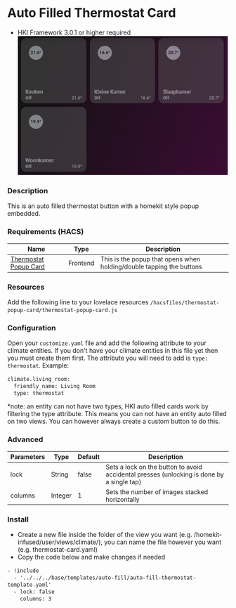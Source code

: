 # Auto Filled Thermostat Card
* HKI Framework 3.0.1 or higher required
![Homekit Infused](../images/auto-fill-thermostats-card.png)

### Description
This is an auto filled thermostat button with a homekit style popup embedded.

### Requirements (HACS)
| Name | Type  | Description |
|----------------------------------|-------------|---------------------------------------------------------------------------------------------------------------------------------------------------------------------------------------------------------|
| [Thermostat Popup Card](https://github.com/DBuit/thermostat-popup-card) | Frontend | This is the popup that opens when holding/double tapping the buttons |

### Resources
Add the following line to your lovelace resources 
```/hacsfiles/thermostat-popup-card/thermostat-popup-card.js```

### Configuration
Open your `customize.yaml` file and add the following attribute to your climate entities. If you don't have your climate entities in this file yet then you must create them first. The attribute you will need to add is `type: thermostat`. Example:
```
climate.living_room:
  friendly_name: Living Room
  type: thermostat
```
*note: an entity can not have two types, HKI auto filled cards work by filtering the type attribute. This means you can not have an entity auto filled on two views. You can however always create a custom button to do this.

### Advanced
| Parameters | Type | Default | Description |
|----------------------------------|-------------|----------------------------------|----------------------------------------------------------------------------------------------------------------------------------------------------------------------|
| lock | String | false | Sets a lock on the button to avoid accidental presses (unlocking is done by a single tap) |
| columns | Integer | 1 | Sets the number of images stacked horizontally |

### Install
- Create a new file inside the folder of the view you want (e.g. /homekit-infused/user/views/climate/), you can name the file however you want (e.g. thermostat-card.yaml)
- Copy the code below and make changes if needed

```
- !include
  - '../../../base/templates/auto-fill/auto-fill-thermostat-template.yaml'
  - lock: false
    columns: 3
```

